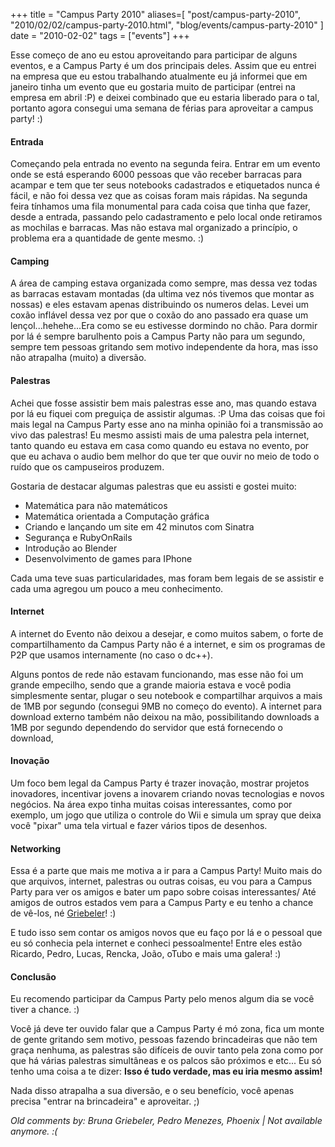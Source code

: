 +++
title = "Campus Party 2010"
aliases=[
  "post/campus-party-2010",
  "2010/02/02/campus-party-2010.html",
  "blog/events/campus-party-2010"
]
date = "2010-02-02"
tags = ["events"]
+++

Esse começo de ano eu estou aproveitando para participar de alguns
eventos, e a Campus Party é um dos principais deles.  Assim que eu
entrei na empresa que eu estou trabalhando atualmente eu já informei
que em janeiro tinha um evento que eu gostaria muito de participar
(entrei na empresa em abril :P) e deixei combinado que eu estaria
liberado para o tal, portanto agora consegui uma semana de férias para
aproveitar a campus party! :)

#### Entrada ####

Começando pela entrada no evento na segunda feira. Entrar em um evento
onde se está esperando 6000 pessoas que vão receber barracas para
acampar e tem que ter seus notebooks cadastrados e etiquetados nunca é
fácil, e não foi dessa vez que as coisas foram mais rápidas.  Na
segunda feira tínhamos uma fila monumental para cada coisa que tinha
que fazer, desde a entrada, passando pelo cadastramento e pelo local
onde retiramos as mochilas e barracas.  Mas não estava mal organizado
a princípio, o problema era a quantidade de gente mesmo. :)

#### Camping ####

A área de camping estava organizada como sempre, mas dessa vez todas
as barracas estavam montadas (da ultima vez nós tivemos que montar as
nossas) e eles estavam apenas distribuindo os numeros delas.  Levei um
coxão inflável dessa vez por que o coxão do ano passado era quase um
lençol...hehehe...Era como se eu estivesse dormindo no chão.  Para
dormir por lá é sempre barulhento pois a Campus Party não para um
segundo, sempre tem pessoas gritando sem motivo independente da hora,
mas isso não atrapalha (muito) a diversão.

#### Palestras ####

Achei que fosse assistir bem mais palestras esse ano, mas quando
estava por lá eu fiquei com preguiça de assistir algumas. :P Uma das
coisas que foi mais legal na Campus Party esse ano na minha opinião
foi a transmissão ao vivo das palestras! Eu mesmo assisti mais de uma
palestra pela internet, tanto quando eu estava em casa como quando eu
estava no evento, por que eu achava o audio bem melhor do que ter que
ouvir no meio de todo o ruído que os campuseiros produzem.

Gostaria de destacar algumas palestras que eu assisti e gostei muito:

* Matemática para não matemáticos
* Matemática orientada a Computação gráfica
* Criando e lançando um site em 42 minutos com Sinatra
* Segurança e RubyOnRails
* Introdução ao Blender
* Desenvolvimento de games para IPhone

Cada uma teve suas particularidades, mas foram bem legais de se
assistir e cada uma agregou um pouco a meu conhecimento.

#### Internet ####

A internet do Evento não deixou a desejar, e como muitos sabem, o
forte de compartilhamento da Campus Party não é a internet, e sim os
programas de P2P que usamos internamente (no caso o dc++).

Alguns pontos de rede não estavam funcionando, mas esse não foi um
grande empecilho, sendo que a grande maioria estava e você podia
simplesmente sentar, plugar o seu notebook e compartilhar arquivos a
mais de 1MB por segundo (consegui 9MB no começo do evento).  A
internet para download externo também não deixou na mão,
possibilitando downloads a 1MB por segundo dependendo do servidor que
está fornecendo o download,

#### Inovação ####

Um foco bem legal da Campus Party é trazer inovação, mostrar projetos
inovadores, incentivar jovens a inovarem criando novas tecnologias e
novos negócios.  Na área expo tinha muitas coisas interessantes, como
por exemplo, um jogo que utiliza o controle do Wii e simula um spray
que deixa você "pixar" uma tela virtual e fazer vários tipos de
desenhos.

#### Networking ####

Essa é a parte que mais me motiva a ir para a Campus Party! Muito mais
do que arquivos, internet, palestras ou outras coisas, eu vou para a
Campus Party para ver os amigos e bater um papo sobre coisas
interessantes/ Até amigos de outros estados vem para a Campus Party e
eu tenho a chance de vê-los, né [Griebeler](http://griebeler.com/)! :)

E tudo isso sem contar os amigos novos que eu faço por lá e o pessoal
que eu só conhecia pela internet e conheci pessoalmente! Entre eles
estão Ricardo, Pedro, Lucas, Rencka, João, oTubo e mais uma galera! :)

#### Conclusão ####

Eu recomendo participar da Campus Party pelo menos algum dia se você
tiver a chance. :)

Você já deve ter ouvido falar que a Campus Party é mó zona, fica um
monte de gente gritando sem motivo, pessoas fazendo brincadeiras que
não tem graça nenhuma, as palestras são difíceis de ouvir tanto pela
zona como por que há várias palestras simultâneas e os palcos são
próximos e etc...  Eu só tenho uma coisa a te dizer: **Isso é tudo
verdade, mas eu iria mesmo assim!**

Nada disso atrapalha a sua diversão, e o seu benefício, você apenas
precisa "entrar na brincadeira" e aproveitar. ;)



_Old comments by: Bruna Griebeler, Pedro Menezes, Phoenix | Not available anymore. :(_

